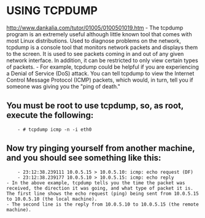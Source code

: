 # USING TCPDUMP
   http://www.dankalia.com/tutor/01005/0100501019.htm
    - The tcpdump program is an extremely useful although little known tool that comes with most Linux distributions. Used to diagnose problems on the network, tcpdump is a console tool that monitors network packets and displays them to the screen. It is used to see packets coming in and out of any given network interface. In addition, it can be restricted to only view certain types of packets.
    - For example, tcpdump could be helpful if you are experiencing a Denial of Service (DoS) attack. You can tell tcpdump to view the Internet Control Message Protocol (ICMP) packets, which would, in turn, tell you if someone was giving you the "ping of death."
## You must be root to use tcpdump, so, as root, execute the following:
        - # tcpdump icmp -n -i eth0
## Now try pinging yourself from another machine, and you should see something like this:
        - 23:12:38.239111 10.0.5.15 > 10.0.5.10: icmp: echo request (DF)
        - 23:12:38.239177 10.0.5.10 > 10.0.5.15: icmp: echo reply
    - In the above example, tcpdump tells you the time the packet was received, the direction it was going, and what type of packet it is. The first line shows the echo request (ping) being sent from 10.0.5.15 to 10.0.5.10 (the local machine).
    - The second line is the reply from 10.0.5.10 to 10.0.5.15 (the remote machine).
